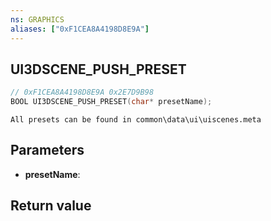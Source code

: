```yaml
---
ns: GRAPHICS
aliases: ["0xF1CEA8A4198D8E9A"]
---
```

## UI3DSCENE_PUSH_PRESET

```c
// 0xF1CEA8A4198D8E9A 0x2E7D9B98
BOOL UI3DSCENE_PUSH_PRESET(char* presetName);
```

```
All presets can be found in common\data\ui\uiscenes.meta
```

## Parameters
* **presetName**: 

## Return value
